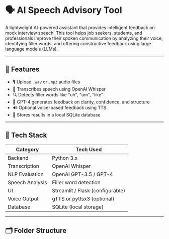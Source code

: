 # 🗣️ AI Speech Advisory Tool

A lightweight AI-powered assistant that provides intelligent feedback on mock interview speech. This tool helps job seekers, students, and professionals improve their spoken communication by analyzing their voice, identifying filler words, and offering constructive feedback using large language models (LLMs).

---

## 🚀 Features

- 🎙️ Upload `.wav` or `.mp3` audio files
- 🧠 Transcribes speech using OpenAI Whisper
- 🔍 Detects filler words like "uh", "um", "like"
- 🤖 GPT-4 generates feedback on clarity, confidence, and structure
- 🔊 Optional voice-based feedback using TTS
- 🧾 Stores results in a local SQLite database

---

## 🧠 Tech Stack

| Category        | Tech Used                |
|----------------|--------------------------|
| Backend         | Python 3.x               |
| Transcription   | OpenAI Whisper           |
| NLP Evaluation  | OpenAI GPT-3.5 / GPT-4   |
| Speech Analysis | Filler word detection    |
| UI              | Streamlit / Flask (configurable) |
| Voice Output    | gTTS or pyttsx3 (optional) |
| Database        | SQLite (local storage)   |

---

## 🗂️ Folder Structure
